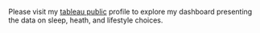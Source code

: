 Please visit my [tableau public](https://public.tableau.com/app/profile/katie.eiswerth/vizzes) profile to explore my dashboard presenting the data on sleep, heath, and lifestyle choices.
